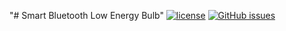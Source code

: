"# Smart Bluetooth Low Energy Bulb" 
[![license](https://img.shields.io/github/license/Dikshali/Smart-Bluetooth-Low-Energy-Bulb?style=flat-square)](https://github.com/Dikshali/Smart-Bluetooth-Low-Energy-Bulb/edit/master/LICENSE)
[![GitHub issues](https://img.shields.io/github/issues/Dikshali/Smart-Bluetooth-Low-Energy-Bulb?style=flat-square)](https://github.com/Dikshali/Smart-Bluetooth-Low-Energy-Bulb/issues)
